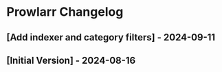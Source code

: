 # Prowlarr Changelog

## [Add indexer and category filters] - 2024-09-11

## [Initial Version] - 2024-08-16